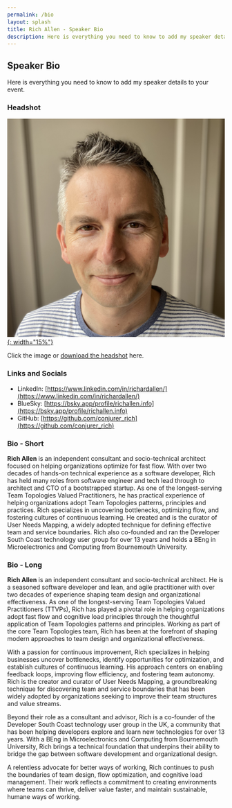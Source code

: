 ```yaml
---
permalink: /bio
layout: splash
title: Rich Allen - Speaker Bio
description: Here is everything you need to know to add my speaker details to your event.
---
```


## Speaker Bio

Here is everything you need to know to add my speaker details to your event.

### Headshot

[![Rich Allen Headshot](/assets/images/richallen.jpeg){: width="15%"}](https://richallen.info/assets/images/richallen.jpeg)

Click the image or [download the headshot](https://richallen.info/assets/images/richallen.jpeg) here.

### Links and Socials

- LinkedIn: [https://www.linkedin.com/in/richardallen/](https://www.linkedin.com/in/richardallen/)
- BlueSky: [https://bsky.app/profile/richallen.info](https://bsky.app/profile/richallen.info)
- GitHub: [https://github.com/conjurer_rich](https://github.com/conjurer_rich)

### Bio - Short

**Rich Allen** is an independent consultant and socio-technical architect focused on helping organizations optimize for fast flow. With over two decades of hands-on technical experience as a software developer, Rich has held many roles from software engineer and tech lead through to architect and CTO of a bootstrapped startup. As one of the longest-serving Team Topologies Valued Practitioners, he has practical experience of helping organizations adopt Team Topologies patterns, principles and practices. Rich specializes in uncovering bottlenecks, optimizing flow, and fostering cultures of continuous learning. He created and is the curator of User Needs Mapping, a widely adopted technique for defining effective team and service boundaries. Rich also co-founded and ran the Developer South Coast technology user group for over 13 years and holds a BEng in Microelectronics and Computing from Bournemouth University.

### Bio - Long

**Rich Allen** is an independent consultant and socio-technical architect. He is a seasoned software developer and lean, and agile practitioner with over two decades of experience shaping team design and organizational effectiveness. As one of the longest-serving Team Topologies Valued Practitioners (TTVPs), Rich has played a pivotal role in helping organizations adopt fast flow and cognitive load principles through the thoughtful application of Team Topologies patterns and principles. Working as part of the core Team Topologies team, Rich has been at the forefront of shaping modern approaches to team design and organizational effectiveness.

With a passion for continuous improvement, Rich specializes in helping businesses uncover bottlenecks, identify opportunities for optimization, and establish cultures of continuous learning. His approach centers on enabling feedback loops, improving flow efficiency, and fostering team autonomy. Rich is the creator and curator of User Needs Mapping, a groundbreaking technique for discovering team and service boundaries that has been widely adopted by organizations seeking to improve their team structures and value streams.

Beyond their role as a consultant and advisor, Rich is a co-founder of the Developer South Coast technology user group in the UK, a community that has been helping developers explore and learn new technologies for over 13 years. With a BEng in Microelectronics and Computing from Bournemouth University, Rich brings a technical foundation that underpins their ability to bridge the gap between software development and organizational design.

A relentless advocate for better ways of working, Rich continues to push the boundaries of team design, flow optimization, and cognitive load management. Their work reflects a commitment to creating environments where teams can thrive, deliver value faster, and maintain sustainable, humane ways of working.
